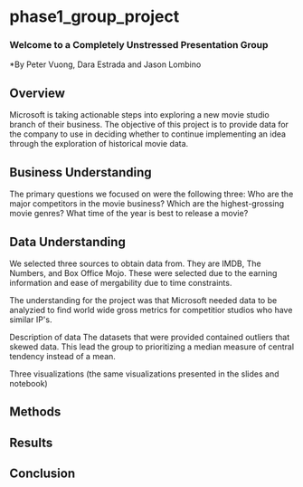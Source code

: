 # phase1_group_project


### Welcome to a Completely Unstressed Presentation Group
*By Peter Vuong, Dara Estrada and Jason Lombino

## **Overview**
Microsoft is taking actionable steps into exploring a new movie studio branch of their business.
The objective of this project is to provide data for the company to use in deciding whether to continue implementing an idea through the exploration of historical movie data.


## **Business Understanding**
The primary questions we focused on were the following three:
	Who are the major competitors in the movie business?
	Which are the highest-grossing movie genres?
	What time of the year is best to release a movie?

    
## **Data Understanding**
We selected three sources to obtain data from. They are IMDB, The Numbers, and Box Office Mojo. These were selected due to the earning information and ease of mergability due to time constraints. 

The understanding for the project was that Microsoft needed data to be analyzied to find world wide gross metrics for competitior studios who have similar IP's.


Description of data
The datasets that were provided contained outliers that skewed data. This lead the group to prioritizing a median measure of central tendency instead of a mean. 

Three visualizations (the same visualizations presented in the slides and notebook)

## **Methods**

## **Results**

## **Conclusion**
